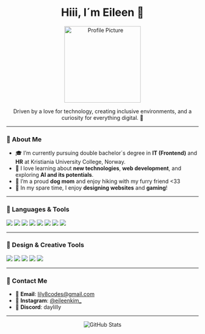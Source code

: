<h1 align="center">Hiii, I´m Eileen 🎀</h1>

<div align="center">
  <img src="https://github.com/user-attachments/assets/e5e2148a-f73e-4854-b6b8-2f4a634092d7" height="200px" alt="Profile Picture">
</div>
<p align="center">Driven by a love for technology, creating inclusive environments, and a curiosity for everything digital. 🩷</p>

---

### 🩷 About Me
- 🎓 I’m currently pursuing double bachelor´s degree in **IT (Frontend)** and **HR** at Kristiania University College, Norway.
- 🌱 I love learning about **new technologies**, **web development**, and exploring **AI and its potentials**.
- 🐶 I’m a proud **dog mom** and enjoy hiking with my furry friend <33
- 🎨 In my spare time, I enjoy **designing websites** and **gaming**!

---

### 🩷 Languages & Tools
<p align="left"> 
  <img src="https://img.shields.io/badge/HTML5-E34F26?style=for-the-badge&logo=html5&logoColor=white"> 
  <img src="https://img.shields.io/badge/CSS3-1572B6?style=for-the-badge&logo=css3&logoColor=white"> 
  <img src="https://img.shields.io/badge/JavaScript-F7DF1E?style=for-the-badge&logo=javascript&logoColor=black"> 
  <img src="https://img.shields.io/badge/React-61DAFB?style=for-the-badge&logo=react&logoColor=black"> 
  <img src="https://img.shields.io/badge/Flutter-02569B?style=for-the-badge&logo=flutter&logoColor=white"> 
  <img src="https://img.shields.io/badge/Dart-0175C2?style=for-the-badge&logo=dart&logoColor=white"> 
  <img src="https://img.shields.io/badge/VS%20Code-0078D4?style=for-the-badge&logo=visual-studio-code&logoColor=white">
  <img src="https://img.shields.io/badge/MySQL-005C84?style=for-the-badge&logo=mysql&logoColor=white"> 

</p>


---

### 🩷 Design & Creative Tools
<p align="left">
  <img src="https://img.shields.io/badge/Figma-F24E1E?style=for-the-badge&logo=figma&logoColor=white">
  <img src="https://img.shields.io/badge/Adobe%20Photoshop-31A8FF?style=for-the-badge&logo=Adobe%20Photoshop&logoColor=black">
  <img src="https://img.shields.io/badge/Adobe%20Illustrator-FF9A00?style=for-the-badge&logo=Adobe%20Illustrator&logoColor=white">
  <img src="https://img.shields.io/badge/Canva-00C4CC?style=for-the-badge&logo=canva&logoColor=white">
  <img src="https://img.shields.io/badge/Procreate-181717?style=for-the-badge&logo=procreate&logoColor=white">
</p>

---

### 🩷 Contact Me
- 📧 **Email**: [lily8codes@gmail.com](mailto:lily8codes@gmail.com)
- 📸 **Instagram**: [@eileenkim_](https://www.instagram.com/eileenkim_)
- 🐾 **Discord**: daylilly

---

<p align="center">
  <img src="https://github-readme-stats.vercel.app/api?username=eileenkim-0&show_icons=true&theme=radical" alt="GitHub Stats">
</p>

